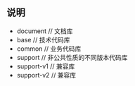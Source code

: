 
## 说明

- document // 文档库
- base  // 技术代码库
- common    // 业务代码库
- support   // 非公共性质的不同版本代码库
- support-v1 // 兼容库
- support-v2 // 兼容库